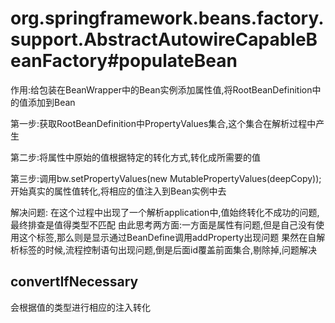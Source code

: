 
# org.springframework.beans.factory.support.AbstractAutowireCapableBeanFactory#populateBean
  作用:给包装在BeanWrapper中的Bean实例添加属性值,将RootBeanDefinition中的值添加到Bean
  
  第一步:获取RootBeanDefinition中PropertyValues集合,这个集合在解析过程中产生
  
  第二步:将属性中原始的值根据特定的转化方式,转化成所需要的值
  
  第三步:调用bw.setPropertyValues(new MutablePropertyValues(deepCopy));开始真实的属性值转化,将相应的值注入到Bean实例中去
  
  解决问题:
  在这个过程中出现了一个解析application中,值始终转化不成功的问题,最终排查是值得类型不匹配
  由此思考两方面:一方面是<property>属性有问题,但是自己没有使用这个标签,那么则是显示通过BeanDefine调用addProperty出现问题
  果然在自解析标签的时候,流程控制语句出现问题,倒是后面id覆盖前面集合,剔除掉,问题解决
  
## convertIfNecessary
   会根据值的类型进行相应的注入转化